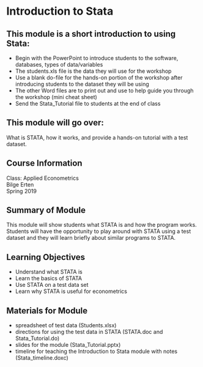 # Introduction to Stata 

## This module is a short introduction to using Stata:
- Begin with the PowerPoint to introduce students to the software, databases, types of data/variables 
- The students.xls file is the data they will use for the workshop 
- Use a blank do-file for the hands-on portion of the workshop after introducing students to the dataset they will be using
- The other Word files are to print out and use to help guide you through the workshop (mini cheat sheet) 
- Send the Stata_Tutorial file to students at the end of class 

## This module will go over:
What is STATA, how it works, and provide a hands-on tutorial with a test dataset. 

## Course Information
Class: Applied Econometrics<br>
Bilge Erten<br>
Spring 2019

## Summary of Module
This module will show students what STATA is and how the program works. Students will have the opportunity to play around with STATA using a test dataset and they will learn briefly about similar programs to STATA.  

## Learning Objectives
- Understand what STATA is
- Learn the basics of STATA
- Use STATA on a test data set
- Learn why STATA is useful for econometrics

## Materials for Module
- spreadsheet of test data (Students.xlsx)
- directions for using the test data in STATA (STATA.doc and Stata_Tutorial.do)
- slides for the module (Stata_Tutorial.pptx)
- timeline for teaching the Introduction to Stata module with notes (Stata_timeline.doxc)


